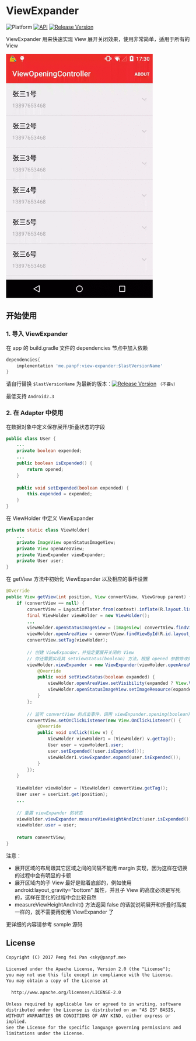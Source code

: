 # ViewExpander

![Platform][platform_image]
[![API][min_api_image]][min_api_link]
[![Release Version][release_version_image]][release_version-link]

ViewExpander 用来快速实现 View 展开关闭效果，使用非常简单，适用于所有的 View

![sample.gif](docs/sample.gif)

## 开始使用

### 1. 导入 ViewExpander

在 app 的 build.gradle 文件的 dependencies 节点中加入依赖

```groovy
dependencies{
	implementation 'me.panpf:view-expander:$lastVersionName'
}
```

请自行替换 `$lastVersionName` 为最新的版本：[![Release Version][release_version_image]][release_version-link] `（不要v）`

最低支持 `Android2.3`

### 2. 在 Adapter 中使用

在数据对象中定义保存展开/折叠状态的字段

```java
public class User {
    ...
    private boolean expended;
	...
    public boolean isExpended() {
        return opened;
    }

    public void setExpended(boolean expended) {
        this.expended = expended;
    }
}
```

在 ViewHolder 中定义 ViewExpander

```java
private static class ViewHolder{
    ...
    private ImageView openStatusImageView;
    private View openAreaView;
    private ViewExpander viewExpander;
    private User user;
}
```

在 getView 方法中初始化 ViewExpander 以及相应的事件设置

```java
@Override
public View getView(int position, View convertView, ViewGroup parent) {
    if (convertView == null) {
        convertView = LayoutInflater.from(context).inflate(R.layout.list_item_user, parent, false);
        final ViewHolder viewHolder = new ViewHolder();
        ...
        viewHolder.openStatusImageView = (ImageView) convertView.findViewById(R.id.image_userItem_openStatus);
        viewHolder.openAreaView = convertView.findViewById(R.id.layout_userItem_openArea);
        convertView.setTag(viewHolder);

		// 创建 ViewExpander，并指定要展开关闭的 View
		// 你还需要实现其 setViewStatus(boolean) 方法，根据 opened 参数修改你要展开关闭的 View
        viewHolder.viewExpander = new ViewExpander(viewHolder.openAreaView) {
            @Override
            public void setViewStatus(boolean expanded) {
                viewHolder.openAreaView.setVisibility(expanded ? View.VISIBLE : View.GONE);
                viewHolder.openStatusImageView.setImageResource(expanded ? R.drawable.ic_arrow_up : R.drawable.ic_arrow_down);
            }
        };

		// 监听 convertView 的点击事件，调用 viewExpander.opening(boolean) 方法展开或关闭
        convertView.setOnClickListener(new View.OnClickListener() {
            @Override
            public void onClick(View v) {
                ViewHolder viewHolder1 = (ViewHolder) v.getTag();
                User user = viewHolder1.user;
                user.setExpended(!user.isExpended());
                viewHolder1.viewExpander.expand(user.isExpended());
            }
        });
    }

    ViewHolder viewHolder = (ViewHolder) convertView.getTag();
    User user = userList.get(position);
    ...

	// 重置 viewExpander 的状态
	viewHolder.viewExpander.measureViewHeightAndInit(user.isExpended());
    viewHolder.user = user;

    return convertView;
}
```

注意：
* 展开区域的布局跟其它区域之间的间隔不能用 margin 实现，因为这样在切换的过程中会有明显的卡顿
* 展开区域内的子 View 最好是贴着底部的，例如使用 android:layout_gravity="bottom" 属性，并且子 View 的高度必须是写死的，这样在变化的过程中会比较自然
* measureViewHeightAndInit() 方法返回 false 的话就说明展开和折叠时高度一样的，就不需要再使用 ViewExpander 了

更详细的内容请参考 sample 源码

## License
    Copyright (C) 2017 Peng fei Pan <sky@panpf.me>

    Licensed under the Apache License, Version 2.0 (the "License");
    you may not use this file except in compliance with the License.
    You may obtain a copy of the License at

      http://www.apache.org/licenses/LICENSE-2.0

    Unless required by applicable law or agreed to in writing, software
    distributed under the License is distributed on an "AS IS" BASIS,
    WITHOUT WARRANTIES OR CONDITIONS OF ANY KIND, either express or implied.
    See the License for the specific language governing permissions and
    limitations under the License.


[platform_image]: https://img.shields.io/badge/Platform-Android-brightgreen.svg
[min_api_image]: https://img.shields.io/badge/API-10%2B-orange.svg
[min_api_link]: https://android-arsenal.com/api?level=10
[release_version_image]: https://img.shields.io/github/release/panpf/view-expander.svg
[release_version-link]: https://github.com/panpf/view-expander/releases
